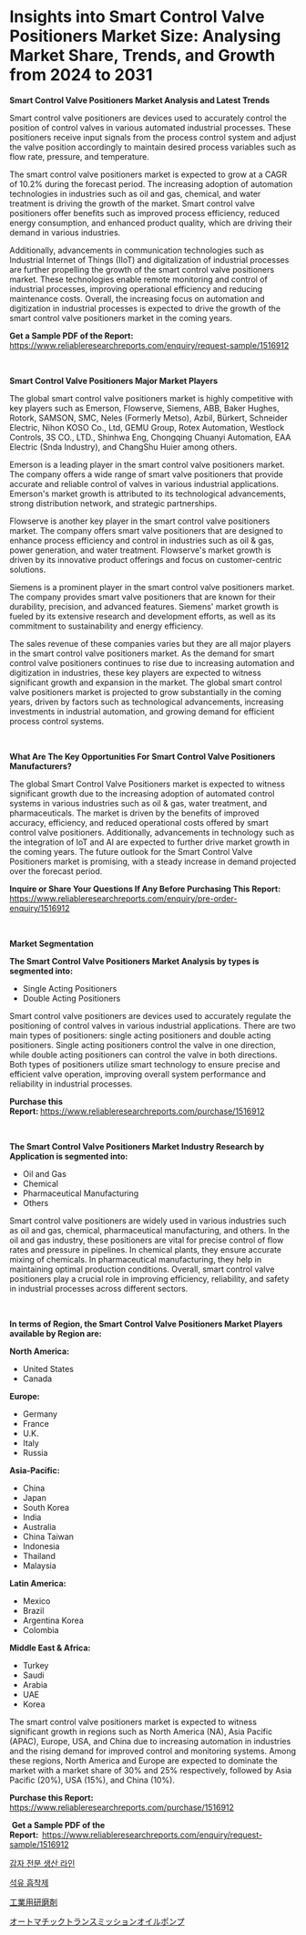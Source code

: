 <p><h1>Insights into Smart Control Valve Positioners Market Size: Analysing Market Share, Trends, and Growth from 2024 to 2031</h1></p><p><strong>Smart Control Valve Positioners Market Analysis and Latest Trends</strong></p>
<p><p>Smart control valve positioners are devices used to accurately control the position of control valves in various automated industrial processes. These positioners receive input signals from the process control system and adjust the valve position accordingly to maintain desired process variables such as flow rate, pressure, and temperature.</p><p>The smart control valve positioners market is expected to grow at a CAGR of 10.2% during the forecast period. The increasing adoption of automation technologies in industries such as oil and gas, chemical, and water treatment is driving the growth of the market. Smart control valve positioners offer benefits such as improved process efficiency, reduced energy consumption, and enhanced product quality, which are driving their demand in various industries.</p><p>Additionally, advancements in communication technologies such as Industrial Internet of Things (IIoT) and digitalization of industrial processes are further propelling the growth of the smart control valve positioners market. These technologies enable remote monitoring and control of industrial processes, improving operational efficiency and reducing maintenance costs. Overall, the increasing focus on automation and digitization in industrial processes is expected to drive the growth of the smart control valve positioners market in the coming years.</p></p>
<p><strong>Get a Sample PDF of the Report:&nbsp;</strong> <a href="https://www.reliableresearchreports.com/enquiry/request-sample/1516912">https://www.reliableresearchreports.com/enquiry/request-sample/1516912</a></p>
<p>&nbsp;</p>
<p><strong>Smart Control Valve Positioners Major Market Players</strong></p>
<p><p>The global smart control valve positioners market is highly competitive with key players such as Emerson, Flowserve, Siemens, ABB, Baker Hughes, Rotork, SAMSON, SMC, Neles (Formerly Metso), Azbil, Bürkert, Schneider Electric, Nihon KOSO Co., Ltd, GEMU Group, Rotex Automation, Westlock Controls, 3S CO., LTD., Shinhwa Eng, Chongqing Chuanyi Automation, EAA Electric (Snda Industry), and ChangShu Huier among others.</p><p>Emerson is a leading player in the smart control valve positioners market. The company offers a wide range of smart valve positioners that provide accurate and reliable control of valves in various industrial applications. Emerson's market growth is attributed to its technological advancements, strong distribution network, and strategic partnerships.</p><p>Flowserve is another key player in the smart control valve positioners market. The company offers smart valve positioners that are designed to enhance process efficiency and control in industries such as oil & gas, power generation, and water treatment. Flowserve's market growth is driven by its innovative product offerings and focus on customer-centric solutions.</p><p>Siemens is a prominent player in the smart control valve positioners market. The company provides smart valve positioners that are known for their durability, precision, and advanced features. Siemens' market growth is fueled by its extensive research and development efforts, as well as its commitment to sustainability and energy efficiency.</p><p>The sales revenue of these companies varies but they are all major players in the smart control valve positioners market. As the demand for smart control valve positioners continues to rise due to increasing automation and digitization in industries, these key players are expected to witness significant growth and expansion in the market. The global smart control valve positioners market is projected to grow substantially in the coming years, driven by factors such as technological advancements, increasing investments in industrial automation, and growing demand for efficient process control systems.</p></p>
<p>&nbsp;</p>
<p><strong>What Are The Key Opportunities For Smart Control Valve Positioners Manufacturers?</strong></p>
<p><p>The global Smart Control Valve Positioners market is expected to witness significant growth due to the increasing adoption of automated control systems in various industries such as oil & gas, water treatment, and pharmaceuticals. The market is driven by the benefits of improved accuracy, efficiency, and reduced operational costs offered by smart control valve positioners. Additionally, advancements in technology such as the integration of IoT and AI are expected to further drive market growth in the coming years. The future outlook for the Smart Control Valve Positioners market is promising, with a steady increase in demand projected over the forecast period.</p></p>
<p><strong>Inquire or Share Your Questions If Any Before Purchasing This Report:</strong> <a href="https://www.reliableresearchreports.com/enquiry/pre-order-enquiry/1516912">https://www.reliableresearchreports.com/enquiry/pre-order-enquiry/1516912</a></p>
<p>&nbsp;</p>
<p><strong>Market Segmentation</strong></p>
<p><strong>The Smart Control Valve Positioners Market Analysis by types is segmented into:</strong></p>
<p><ul><li>Single Acting Positioners</li><li>Double Acting Positioners</li></ul></p>
<p><p>Smart control valve positioners are devices used to accurately regulate the positioning of control valves in various industrial applications. There are two main types of positioners: single acting positioners and double acting positioners. Single acting positioners control the valve in one direction, while double acting positioners can control the valve in both directions. Both types of positioners utilize smart technology to ensure precise and efficient valve operation, improving overall system performance and reliability in industrial processes.</p></p>
<p><strong>Purchase this Report:&nbsp;</strong><a href="https://www.reliableresearchreports.com/purchase/1516912">https://www.reliableresearchreports.com/purchase/1516912</a></p>
<p>&nbsp;</p>
<p><strong>The Smart Control Valve Positioners Market Industry Research by Application is segmented into:</strong></p>
<p><ul><li>Oil and Gas</li><li>Chemical</li><li>Pharmaceutical Manufacturing</li><li>Others</li></ul></p>
<p><p>Smart control valve positioners are widely used in various industries such as oil and gas, chemical, pharmaceutical manufacturing, and others. In the oil and gas industry, these positioners are vital for precise control of flow rates and pressure in pipelines. In chemical plants, they ensure accurate mixing of chemicals. In pharmaceutical manufacturing, they help in maintaining optimal production conditions. Overall, smart control valve positioners play a crucial role in improving efficiency, reliability, and safety in industrial processes across different sectors.</p></p>
<p>&nbsp;</p>
<p><strong>In terms of Region, the Smart Control Valve Positioners Market Players available by Region are:</strong></p>
<p>
    <p> <strong> North America: </strong>
        <ul>
            <li>United States</li>
            <li>Canada</li>
        </ul>
        </p> 
    <p> <strong> Europe: </strong>
        <ul>
            <li>Germany</li>
            <li>France</li>
            <li>U.K.</li>
            <li>Italy</li>
            <li>Russia</li>
        </ul>
        </p> 
    <p> <strong> Asia-Pacific: </strong>
        <ul>
            <li>China</li>
            <li>Japan</li>
            <li>South Korea</li>
            <li>India</li>
            <li>Australia</li>
            <li>China Taiwan</li>
            <li>Indonesia</li>
            <li>Thailand</li>
            <li>Malaysia</li>
        </ul>
        </p> 
    <p> <strong> Latin America: </strong>
        <ul>
            <li>Mexico</li>
            <li>Brazil</li>
            <li>Argentina Korea</li>
            <li>Colombia</li>
        </ul>
        </p> 
    <p> <strong> Middle East & Africa: </strong>
        <ul>
            <li>Turkey</li>
            <li>Saudi</li>
            <li>Arabia</li>
            <li>UAE</li>
            <li>Korea</li>
        </ul>
    </p>
    </p>
<p><p>The smart control valve positioners market is expected to witness significant growth in regions such as North America (NA), Asia Pacific (APAC), Europe, USA, and China due to increasing automation in industries and the rising demand for improved control and monitoring systems. Among these regions, North America and Europe are expected to dominate the market with a market share of 30% and 25% respectively, followed by Asia Pacific (20%), USA (15%), and China (10%).</p></p>
<p><strong>Purchase this Report: </strong><a href="https://www.reliableresearchreports.com/purchase/1516912">https://www.reliableresearchreports.com/purchase/1516912</a></p>
<p>&nbsp;<strong>Get a Sample PDF of the Report:&nbsp;&nbsp;</strong><a href="https://www.reliableresearchreports.com/enquiry/request-sample/1516912">https://www.reliableresearchreports.com/enquiry/request-sample/1516912</a></p>
<p><strong></strong></p>
<p><p><a href="https://medium.com/@kadeherman5e31oo7xi2th9fx/%EA%B0%90%EC%9E%90-%EC%A0%84%EB%B6%84-%EC%83%9D%EC%82%B0-%EB%9D%BC%EC%9D%B8-%EC%8B%9C%EC%9E%A5-%EC%8B%9C%EC%9E%A5-%EC%A0%90%EC%9C%A0%EC%9C%A8-%EC%8B%9C%EC%9E%A5-%EB%8F%99%ED%96%A5-%EB%B0%8F-%EB%AF%B8%EB%9E%98-%EC%84%B1%EC%9E%A5-%ED%83%90%EA%B5%AC-0757d788cdf2">감자 전분 생산 라인</a></p><p><a href="https://medium.com/@mounir19808/%EC%84%9D%EC%9C%A0-%ED%9D%A1%EC%B0%A9%EC%A0%9C-%EC%8B%9C%EC%9E%A5-%EC%A1%B0%EC%82%AC-%EB%B3%B4%EA%B3%A0%EC%84%9C-%EC%97%AD%EC%82%AC-%EB%B0%8F-2024%EB%85%84%EB%B6%80%ED%84%B0-2031%EB%85%84%EA%B9%8C%EC%A7%80%EC%9D%98-%EC%98%88%EC%B8%A1-2142b44328c1">석유 흡착제</a></p><p><a href="https://medium.com/@alysaledner2023/%E7%94%A3%E6%A5%AD%E7%A0%94%E7%A3%A8%E6%9D%90%E5%B8%82%E5%A0%B4%E3%81%AE%E6%B4%9E%E5%AF%9F-%E5%B8%82%E5%A0%B4%E5%8B%95%E5%90%91-%E6%88%90%E9%95%B7-2024%E5%B9%B4%E3%81%8B%E3%82%892031%E5%B9%B4%E3%81%BE%E3%81%A7%E3%81%AE%E4%BA%88%E6%B8%AC-d379e59b527b">工業用研磨剤</a></p><p><a href="https://medium.com/@fouzimed18/%E8%87%AA%E5%8B%95%E5%A4%89%E9%80%9F%E6%A9%9F%E3%82%AA%E3%82%A4%E3%83%AB%E3%83%9D%E3%83%B3%E3%83%97%E5%B8%82%E5%A0%B4%E8%A6%8F%E6%A8%A1-%E5%B8%82%E5%A0%B4%E8%A6%8B%E9%80%9A%E3%81%97%E3%81%A8%E5%B8%82%E5%A0%B4%E4%BA%88%E6%B8%AC-2024%E5%B9%B4%E3%81%8B%E3%82%892031%E5%B9%B4%E3%81%BE%E3%81%A7-e82720813602">オートマチックトランスミッションオイルポンプ</a></p></p>